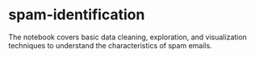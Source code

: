 # spam-identification
 The notebook covers basic data cleaning, exploration, and visualization techniques to understand the characteristics of spam emails.

